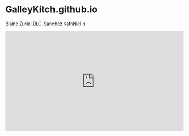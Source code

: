 # GalleyKitch.github.io
Blaine Zuriel DLC. Sanchez
KathNiel :(
<iframe width="560" height="315" src="https://www.youtube.com/embed/uuJIpkPKW3A?si=gY7vFtPbWW1WM7BC" title="YouTube video player" frameborder="0" allow="accelerometer; autoplay; clipboard-write; encrypted-media; gyroscope; picture-in-picture; web-share" allowfullscreen></iframe>
